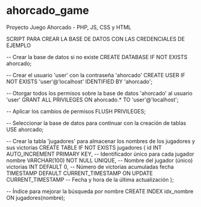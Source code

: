 # ahorcado_game
Proyecto Juego Ahorcado - PHP, JS, CSS y HTML 

SCRIPT PARA CREAR LA BASE DE DATOS CON LAS CREDENCIALES DE EJEMPLO

-- Crear la base de datos si no existe
CREATE DATABASE IF NOT EXISTS ahorcado;

-- Crear el usuario 'user' con la contraseña 'ahorcado'
CREATE USER IF NOT EXISTS 'user'@'localhost' IDENTIFIED BY 'ahorcado';

-- Otorgar todos los permisos sobre la base de datos 'ahorcado' al usuario 'user'
GRANT ALL PRIVILEGES ON ahorcado.* TO 'user'@'localhost';

-- Aplicar los cambios de permisos
FLUSH PRIVILEGES;

-- Seleccionar la base de datos para continuar con la creación de tablas
USE ahorcado;

-- Crear la tabla 'jugadores' para almacenar los nombres de los jugadores y sus victorias
CREATE TABLE IF NOT EXISTS jugadores (
    id INT AUTO_INCREMENT PRIMARY KEY, -- Identificador único para cada jugador
    nombre VARCHAR(100) NOT NULL UNIQUE, -- Nombre del jugador (único)
    victorias INT DEFAULT 0,           -- Número de victorias acumuladas
    fecha TIMESTAMP DEFAULT CURRENT_TIMESTAMP ON UPDATE CURRENT_TIMESTAMP -- Fecha y hora de la última actualización
);

-- Índice para mejorar la búsqueda por nombre
CREATE INDEX idx_nombre ON jugadores(nombre);


